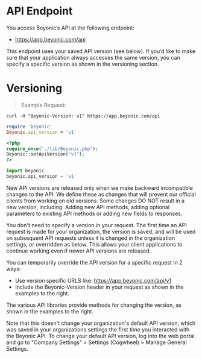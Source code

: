 # API Endpoint

You access Beyonic’s API at the following endpoint:

* https://app.beyonic.com/api

This endpoint uses your saved API version (see below). If you’d like to make sure that your application always accesses the same version, you can specify a specific version as shown in the versioning section.

# Versioning

> Example Request:

```shell
curl -H "Beyonic-Version: v1" https://app.beyonic.com/api
```

```ruby
require 'beyonic'
Beyonic.api_version = 'v1'
```

```php
<?php
require_once('./lib/Beyonic.php');
Beyonic::setApiVersion("v1");
?>
```

```python
import beyonic
beyonic.api_version = 'v1'
```

New API versions are released only when we make backward incompatible changes to the API. We define these as changes that will prevent our official clients from working on old versions. Some changes DO NOT result in a new version, including: Adding new API methods, adding optional parameters to existing API methods or adding new fields to responses.

You don't need to specify a version in your request. The first time an API request is made for your organization, the version is saved, and will be used on subsequent API requests unless it is changed in the organization settings, or overridden as below. This allows your client applications to continue working even if newer API versions are released.

You can temporarily override the API version for a specific request in 2 ways:

* Use version specific URLS like: https://app.beyonic.com/api/v1
* Include the Beyonic-Version header in your request as shown in the examples to the right.

The various API libraries provide methods for changing the version, as shown in the examples to the right.

Note that this doesn't change your organization's default API version, which was saved in your organizations settings the first time you interacted with the Beyonic API. To change your default API version, log into the web portal and go to "Company Settings" > Settings (Cogwheel) > Manage General Settings.

